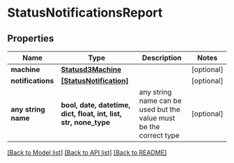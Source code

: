 # StatusNotificationsReport


## Properties
Name | Type | Description | Notes
------------ | ------------- | ------------- | -------------
**machine** | [**Statusd3Machine**](Statusd3Machine.md) |  | [optional] 
**notifications** | [**[StatusNotification]**](StatusNotification.md) |  | [optional] 
**any string name** | **bool, date, datetime, dict, float, int, list, str, none_type** | any string name can be used but the value must be the correct type | [optional]

[[Back to Model list]](../README.md#documentation-for-models) [[Back to API list]](../README.md#documentation-for-api-endpoints) [[Back to README]](../README.md)


